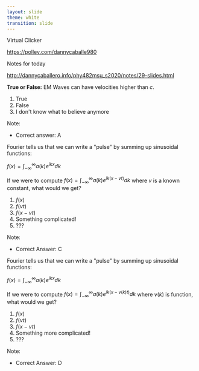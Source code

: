 ```yaml
---
layout: slide
theme: white
transition: slide
---
```


<section data-markdown>

Virtual Clicker

https://pollev.com/dannycaballe980

Notes for today

http://dannycaballero.info/phy482msu_s2020/notes/29-slides.html

</section>

<section data-markdown>

**True or False:** EM Waves can have velocities higher than $c$.

1. True
2. False
3. I don't know what to believe anymore

Note:
* Correct answer: A

</section>

<section data-markdown>

Fourier tells us that we can write a "pulse" by summing up sinusoidal functions:

$f(x) = \int_{-\infty}^{\infty} a(k)e^{ikx}dk$

If we were to compute $f(x) = \int_{-\infty}^{\infty} a(k)e^{ik(x-vt)}dk$ where $v$ is a known constant, what would we get?

1. $f(x)$
2. $f(vt)$
3. $f(x-vt)$
4. Something complicated!
5. ???

Note:
* Correct Answer: C

</section>


<section data-markdown>

Fourier tells us that we can write a "pulse" by summing up sinusoidal functions:

$f(x) = \int_{-\infty}^{\infty} a(k)e^{ikx}dk$

If we were to compute $f(x) = \int_{-\infty}^{\infty} a(k)e^{ik(x-v(k)t)}dk$ where $v(k)$ is function, what would we get?

1. $f(x)$
2. $f(vt)$
3. $f(x-vt)$
4. Something more complicated!
5. ???

Note:
* Correct Answer: D

</section>
